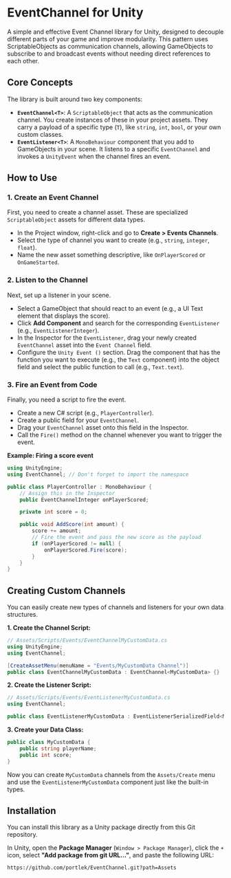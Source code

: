 # EventChannel for Unity

A simple and effective Event Channel library for Unity, designed to decouple different parts of your game and improve modularity. This pattern uses ScriptableObjects as communication channels, allowing GameObjects to subscribe to and broadcast events without needing direct references to each other.

## Core Concepts

The library is built around two key components:

-   **`EventChannel<T>`**: A `ScriptableObject` that acts as the communication channel. You create instances of these in your project assets. They carry a payload of a specific type (`T`), like `string`, `int`, `bool`, or your own custom classes.
-   **`EventListener<T>`**: A `MonoBehaviour` component that you add to GameObjects in your scene. It listens to a specific `EventChannel` and invokes a `UnityEvent` when the channel fires an event.

## How to Use

### 1. Create an Event Channel

First, you need to create a channel asset. These are specialized `ScriptableObject` assets for different data types.

-   In the Project window, right-click and go to **Create > Events Channels**.
-   Select the type of channel you want to create (e.g., `string`, `integer`, `float`).
-   Name the new asset something descriptive, like `OnPlayerScored` or `OnGameStarted`.

### 2. Listen to the Channel

Next, set up a listener in your scene.

-   Select a GameObject that should react to an event (e.g., a UI Text element that displays the score).
-   Click **Add Component** and search for the corresponding `EventListener` (e.g., `EventListenerInteger`).
-   In the Inspector for the `EventListener`, drag your newly created `EventChannel` asset into the `Event Channel` field.
-   Configure the `Unity Event ()` section. Drag the component that has the function you want to execute (e.g., the `Text` component) into the object field and select the public function to call (e.g., `Text.text`).

### 3. Fire an Event from Code

Finally, you need a script to fire the event.

-   Create a new C# script (e.g., `PlayerController`).
-   Create a public field for your `EventChannel`.
-   Drag your `EventChannel` asset onto this field in the Inspector.
-   Call the `Fire()` method on the channel whenever you want to trigger the event.

**Example: Firing a score event**

```csharp
using UnityEngine;
using EventChannel; // Don't forget to import the namespace

public class PlayerController : MonoBehaviour {
    // Assign this in the Inspector
    public EventChannelInteger onPlayerScored;

    private int score = 0;

    public void AddScore(int amount) {
        score += amount;
        // Fire the event and pass the new score as the payload
        if (onPlayerScored != null) {
            onPlayerScored.Fire(score);
        }
    }
}
```

## Creating Custom Channels

You can easily create new types of channels and listeners for your own data structures.

**1. Create the Channel Script:**

```csharp
// Assets/Scripts/Events/EventChannelMyCustomData.cs
using UnityEngine;
using EventChannel;

[CreateAssetMenu(menuName = "Events/MyCustomData Channel")]
public class EventChannelMyCustomData : EventChannel<MyCustomData> {}
```

**2. Create the Listener Script:**

```csharp
// Assets/Scripts/Events/EventListenerMyCustomData.cs
using EventChannel;

public class EventListenerMyCustomData : EventListenerSerializedField<MyCustomData> {}
```

**3. Create your Data Class:**

```csharp
public class MyCustomData {
    public string playerName;
    public int score;
}
```

Now you can create `MyCustomData` channels from the `Assets/Create` menu and use the `EventListenerMyCustomData` component just like the built-in types.

## Installation

You can install this library as a Unity package directly from this Git repository.

In Unity, open the **Package Manager** (`Window > Package Manager`), click the `+` icon, select **"Add package from git URL..."**, and paste the following URL:

```
https://github.com/portlek/EventChannel.git?path=Assets
```